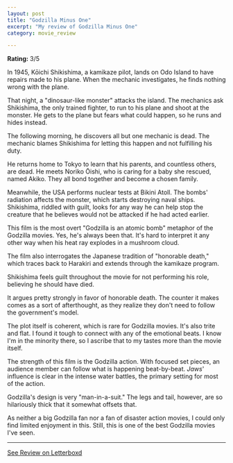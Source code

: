 ```yaml
---
layout: post
title: "Godzilla Minus One"
excerpt: "My review of Godzilla Minus One"
category: movie_review

---
```


**Rating:** 3/5

In 1945, Kōichi Shikishima, a kamikaze pilot, lands on Odo Island to have repairs made to his plane. When the mechanic investigates, he finds nothing wrong with the plane.

That night, a "dinosaur-like monster" attacks the island. The mechanics ask Shikishima, the only trained fighter, to run to his plane and shoot at the monster. He gets to the plane but fears what could happen, so he runs and hides instead.

The following morning, he discovers all but one mechanic is dead. The mechanic blames Shikishima for letting this happen and not fulfilling his duty.

He returns home to Tokyo to learn that his parents, and countless others, are dead. He meets Noriko Ōishi, who is caring for a baby she rescued, named Akiko. They all bond together and become a chosen family.

Meanwhile, the USA performs nuclear tests at Bikini Atoll. The bombs' radiation affects the monster, which starts destroying naval ships. Shikishima, riddled with guilt, looks for any way he can help stop the creature that he believes would not be attacked if he had acted earlier.

This film is the most overt "Godzilla is an atomic bomb" metaphor of the Godzilla movies. Yes, he's always been that. It's hard to interpret it any other way when his heat ray explodes in a mushroom cloud.

The film also interrogates the Japanese tradition of "honorable death," which traces back to Harakiri and extends through the kamikaze program.

Shikishima feels guilt throughout the movie for not performing his role, believing he should have died.

It argues pretty strongly in favor of honorable death. The counter it makes comes as a sort of afterthought, as they realize they don't need to follow the government's model.

The plot itself is coherent, which is rare for Godzilla movies. It's also trite and flat. I found it tough to connect with any of the emotional beats. I know I'm in the minority there, so I ascribe that to my tastes more than the movie itself.

The strength of this film is the Godzilla action. With focused set pieces, an audience member can follow what is happening beat-by-beat. <i>Jaws</i>' influence is clear in the intense water battles, the primary setting for most of the action.

Godzilla's design is very "man-in-a-suit." The legs and tail, however, are so hilariously thick that it somewhat offsets that.

As neither a big Godzilla fan nor a fan of disaster action movies, I could only find limited enjoyment in this. Still, this is one of the best Godzilla movies I've seen.

<hr>

[See Review on Letterboxd](https://boxd.it/5mhbaD)
